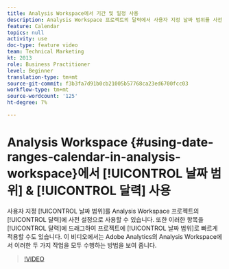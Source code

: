```yaml
---
title: Analysis Workspace에서 기간 및 일정 사용
description: Analysis Workspace 프로젝트의 달력에서 사용자 지정 날짜 범위를 사전 설정으로 사용할 수 있습니다. 또한 캘린더를 달력에 드래그하여 가져와 프로젝트에서 날짜 범위로 신속하게 적용할 수 있습니다. 이 비디오에서는 Adobe Analytics의 Analysis Workspace에서 이러한 두 가지 작업을 모두 수행하는 방법을 보여 줍니다.
feature: Calendar
topics: null
activity: use
doc-type: feature video
team: Technical Marketing
kt: 2013
role: Business Practitioner
level: Beginner
translation-type: tm+mt
source-git-commit: f3b3fa7d91b0cb21005b57768ca23ed6700fcc03
workflow-type: tm+mt
source-wordcount: '125'
ht-degree: 7%

---
```



# Analysis Workspace {#using-date-ranges-calendar-in-analysis-workspace}에서 [!UICONTROL 날짜 범위] &amp; [!UICONTROL 달력] 사용

사용자 지정 [!UICONTROL 날짜 범위]를 Analysis Workspace 프로젝트의 [!UICONTROL 달력]에 사전 설정으로 사용할 수 있습니다. 또한 이러한 항목을 [!UICONTROL 달력]에 드래그하여 프로젝트에 [!UICONTROL 날짜 범위]로 빠르게 적용할 수도 있습니다. 이 비디오에서는 Adobe Analytics의 Analysis Workspace에서 이러한 두 가지 작업을 모두 수행하는 방법을 보여 줍니다.

>[!VIDEO](https://video.tv.adobe.com/v/23973/?quality=12)
